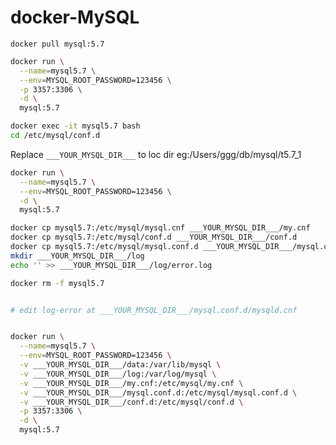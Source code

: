 # docker-MySQL

```docker pull mysql:5.7```

```sh
docker run \
  --name=mysql5.7 \
  --env=MYSQL_ROOT_PASSWORD=123456 \
  -p 3357:3306 \
  -d \
  mysql:5.7

docker exec -it mysql5.7 bash
cd /etc/mysql/conf.d
```

Replace ```___YOUR_MYSQL_DIR___``` to loc dir eg:/Users/ggg/db/mysql/t5.7_1

```sh
docker run \
  --name=mysql5.7 \
  --env=MYSQL_ROOT_PASSWORD=123456 \
  -d \
  mysql:5.7

docker cp mysql5.7:/etc/mysql/mysql.cnf ___YOUR_MYSQL_DIR___/my.cnf
docker cp mysql5.7:/etc/mysql/conf.d ___YOUR_MYSQL_DIR___/conf.d
docker cp mysql5.7:/etc/mysql/mysql.conf.d ___YOUR_MYSQL_DIR___/mysql.conf.d
mkdir ___YOUR_MYSQL_DIR___/log
echo '' >> ___YOUR_MYSQL_DIR___/log/error.log

docker rm -f mysql5.7


# edit log-error at ___YOUR_MYSQL_DIR___/mysql.conf.d/mysqld.cnf


docker run \
  --name=mysql5.7 \
  --env=MYSQL_ROOT_PASSWORD=123456 \
  -v ___YOUR_MYSQL_DIR___/data:/var/lib/mysql \
  -v ___YOUR_MYSQL_DIR___/log:/var/log/mysql \
  -v ___YOUR_MYSQL_DIR___/my.cnf:/etc/mysql/my.cnf \
  -v ___YOUR_MYSQL_DIR___/mysql.conf.d:/etc/mysql/mysql.conf.d \
  -v ___YOUR_MYSQL_DIR___/conf.d:/etc/mysql/conf.d \
  -p 3357:3306 \
  -d \
  mysql:5.7

```



